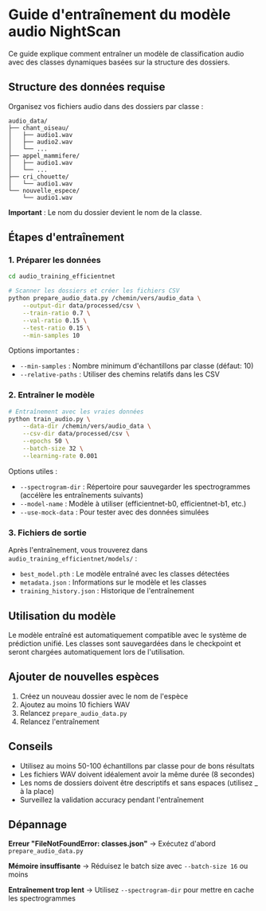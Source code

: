 # Guide d'entraînement du modèle audio NightScan

Ce guide explique comment entraîner un modèle de classification audio avec des classes dynamiques basées sur la structure des dossiers.

## Structure des données requise

Organisez vos fichiers audio dans des dossiers par classe :

```
audio_data/
├── chant_oiseau/
│   ├── audio1.wav
│   ├── audio2.wav
│   └── ...
├── appel_mammifere/
│   ├── audio1.wav
│   └── ...
├── cri_chouette/
│   └── audio1.wav
└── nouvelle_espece/
    └── audio1.wav
```

**Important** : Le nom du dossier devient le nom de la classe.

## Étapes d'entraînement

### 1. Préparer les données

```bash
cd audio_training_efficientnet

# Scanner les dossiers et créer les fichiers CSV
python prepare_audio_data.py /chemin/vers/audio_data \
    --output-dir data/processed/csv \
    --train-ratio 0.7 \
    --val-ratio 0.15 \
    --test-ratio 0.15 \
    --min-samples 10
```

Options importantes :
- `--min-samples` : Nombre minimum d'échantillons par classe (défaut: 10)
- `--relative-paths` : Utiliser des chemins relatifs dans les CSV

### 2. Entraîner le modèle

```bash
# Entraînement avec les vraies données
python train_audio.py \
    --data-dir /chemin/vers/audio_data \
    --csv-dir data/processed/csv \
    --epochs 50 \
    --batch-size 32 \
    --learning-rate 0.001
```

Options utiles :
- `--spectrogram-dir` : Répertoire pour sauvegarder les spectrogrammes (accélère les entraînements suivants)
- `--model-name` : Modèle à utiliser (efficientnet-b0, efficientnet-b1, etc.)
- `--use-mock-data` : Pour tester avec des données simulées

### 3. Fichiers de sortie

Après l'entraînement, vous trouverez dans `audio_training_efficientnet/models/` :
- `best_model.pth` : Le modèle entraîné avec les classes détectées
- `metadata.json` : Informations sur le modèle et les classes
- `training_history.json` : Historique de l'entraînement

## Utilisation du modèle

Le modèle entraîné est automatiquement compatible avec le système de prédiction unifié. Les classes sont sauvegardées dans le checkpoint et seront chargées automatiquement lors de l'utilisation.

## Ajouter de nouvelles espèces

1. Créez un nouveau dossier avec le nom de l'espèce
2. Ajoutez au moins 10 fichiers WAV
3. Relancez `prepare_audio_data.py`
4. Relancez l'entraînement

## Conseils

- Utilisez au moins 50-100 échantillons par classe pour de bons résultats
- Les fichiers WAV doivent idéalement avoir la même durée (8 secondes)
- Les noms de dossiers doivent être descriptifs et sans espaces (utilisez _ à la place)
- Surveillez la validation accuracy pendant l'entraînement

## Dépannage

**Erreur "FileNotFoundError: classes.json"**
→ Exécutez d'abord `prepare_audio_data.py`

**Mémoire insuffisante**
→ Réduisez le batch size avec `--batch-size 16` ou moins

**Entraînement trop lent**
→ Utilisez `--spectrogram-dir` pour mettre en cache les spectrogrammes